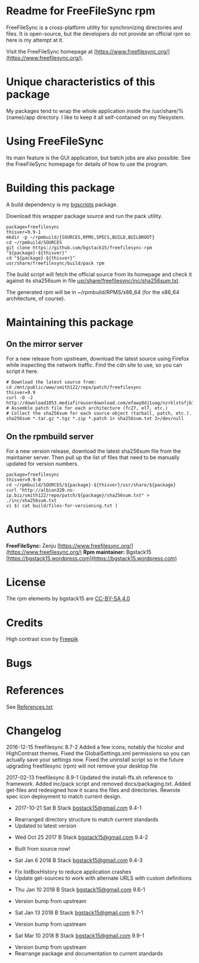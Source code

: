 # Readme for FreeFileSync rpm
FreeFileSync is a cross-platform utility for synchronizing directories and files. It is open-source, but the developers do not provide an official rpm so here is my attempt at it.

Visit the FreeFileSync homepage at [https://www.freefilesync.org/](https://www.freefilesync.org/).

# Unique characteristics of this package
My packages tend to wrap the whole application inside the /usr/share/%{name}/app directory. I like to keep it all self-contained on my filesystem.

# Using FreeFileSync
Its main feature is the GUI application, but batch jobs are also possible. See the FreeFileSync homepage for details of how to use the program.

# Building this package
A build dependency is my [bgscripts](https://github.com/bgstack15/bgscripts) package.

Download this wrapper package source and run the pack utility.

    package=freefilesync
    thisver=9.9-1
    mkdir -p ~/rpmbuild/{SOURCES,RPMS,SPECS,BUILD,BUILDROOT}
    cd ~/rpmbuild/SOURCES
    git clone https://github.com/bgstack15/freefilesync-rpm "${package}-${thisver}"
    cd "${package}-${thisver}"
    usr/share/freefilesync/build/pack rpm

The build script will fetch the official source from its homepage and check it against its sha256sum in file [usr/share/freefilesync/inc/sha256sum.txt](usr/share/freefilesync/inc/sha256sum.txt).

The generated rpm will be in ~/rpmbuild/RPMS/x86_64 (for the x86_64 architecture, of course).

# Maintaining this package

## On the mirror server
For a new release from upstream, download the latest source using Firefox while inspecting the network traffic. Find the cdn site to use, so you can script it here.

    # Download the latest source from:
    cd /mnt/public/www/smith122/repo/patch/freefilesync
    thisver=9.9
    curl -O -J http://download1053.mediafireuserdownload.com/efawy8dj1uog/nzrklstofjb7xa6/FreeFileSync_${thisver}_Source.zip
    # Assemble patch file for each architecture (fc27, el7, etc.)
    # Collect the sha256sum for each source object (tarball, patch, etc.).
    sha256sum *.tar.gz *.tgz *.zip *.patch 1> sha256sum.txt 2>/dev/null

## On the rpmbuild server
For a new version release, download the latest sha256sum file from the maintainer server. Then pull up the list of files that need to be manually updated for version numbers.

    package=freefilesync
    thisver=9.9-0
    cd ~/rpmbuild/SOURCES/${package}-${thisver}/usr/share/${package}
    curl "http://albion320.no-ip.biz/smith122/repo/patch/${package}/sha256sum.txt" > ./inc/sha256sum.txt
    vi $( cat build/files-for-versioning.txt )

# Authors
**FreeFileSync:** Zenju [https://www.freefilesync.org/](https://www.freefilesync.org/)
**Rpm maintainer:** Bgstack15 [https://bgstack15.wordpress.com](https://bgstack15.wordpress.com)

# License
The rpm elements by bgstack15 are [CC-BY-SA 4.0](https://creativecommons.org/licenses/by-sa/4.0/)

# Credits
High contrast icon by [Freepik](http://www.flaticon.com/packs/extended-ui)

# Bugs

# References
See [References.txt](usr/share/doc/freefilesync/References.txt)

# Changelog
2016-12-15 freefilesync 8.7-2
Added a few icons, notably the hicolor and HighContrast themes.
Fixed the GlobalSettings.xml permissions so you can actually save your settings now.
Fixed the uninstall script so in the future upgrading freefilesync (rpm) will not remove your desktop file

2017-02-13 freefilesync 8.9-1
Updated the install-ffs.sh reference to framework.
Added inc/pack script and removed docs/packaging.txt.
Added get-files and redesigned how it scans the files and directories.
Rewrote spec icon deployment to match current design.

* 2017-10-21 Sat B Stack <bgstack15@gmail.com> 9.4-1
- Rearranged directory structure to match current standards
- Updated to latest version

* Wed Oct 25 2017 B Stack <bgstack15@gmail.com> 9.4-2
- Built from source now!

* Sat Jan  6 2018 B Stack <bgstack15@gmail.com> 9.4-3
- Fix listBoxHistory to reduce application crashes
- Update get-sources to work with alternate URLS with custom definitions

* Thu Jan 10 2018 B Stack <bgstack15@gmail.com> 9.6-1
- Version bump from upstream

* Sat Jan 13 2018 B Stack <bgstack15@gmail.com> 9.7-1
- Version bump from upstream

* Sat Mar 10 2018 B Stack <bgstack15@gmail.com> 9.9-1
- Version bump from upstream
- Rearrange package and documentation to current standards
